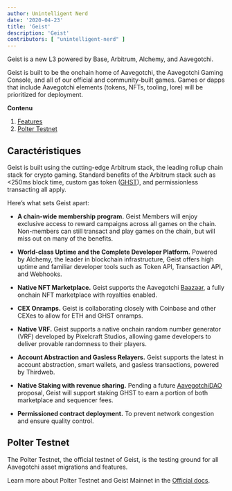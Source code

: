 ```yaml
---
author: Unintelligent Nerd
date: '2020-04-23'
title: 'Geist'
description: 'Geist'
contributors: [ "unintelligent-nerd" ]
---
```


Geist is a new L3 powered by Base, Arbitrum, Alchemy, and Aavegotchi.

Geist is built to be the onchain home of Aavegotchi, the Aavegotchi Gaming Console, and all of our official and community-built games. Games or dapps that include Aavegotchi elements (tokens, NFTs, tooling, lore) will be prioritized for deployment.

<div class="contentsBox">

**Contenu**

<ol>
<li><a href=#features>Features</a></li>
<li><a href=#polter-testnet>Polter Testnet</a></li>
</ol>

</div>

## Caractéristiques

Geist is built using the cutting-edge Arbitrum stack, the leading rollup chain stack for crypto gaming. Standard benefits of the Arbitrum stack such as <250ms block time, custom gas token ([GHST](/ghst)), and permissionless transacting all apply.

Here’s what sets Geist apart:

- **A chain-wide membership program.** Geist Members will enjoy exclusive access to reward campaigns across all games on the chain. Non-members can still transact and play games on the chain, but will miss out on many of the benefits.

- **World-class Uptime and the Complete Developer Platform.** Powered by Alchemy, the leader in blockchain infrastructure, Geist offers high uptime and familiar developer tools such as Token API, Transaction API, and Webhooks.

- **Native NFT Marketplace.** Geist supports the Aavegotchi [Baazaar](/marketplace), a fully onchain NFT marketplace with royalties enabled.

- **CEX Onramps.** Geist is collaborating closely with Coinbase and other CEXes to allow for ETH and GHST onramps.

- **Native VRF.** Geist supports a native onchain random number generator (VRF) developed by Pixelcraft Studios, allowing game developers to deliver provable randomness to their players.

- **Account Abstraction and Gasless Relayers.** Geist supports the latest in account abstraction, smart wallets, and gasless transactions, powered by Thirdweb.

- **Native Staking with revenue sharing.** Pending a future [AavegotchiDAO](/dao) proposal, Geist will support staking GHST to earn a portion of both marketplace and sequencer fees.

- **Permissioned contract deployment.** To prevent network congestion and ensure quality control.

## Polter Testnet

The Polter Testnet, the official testnet of Geist, is the testing ground for all Aavegotchi asset migrations and features.

Learn more about Polter Testnet and Geist Mainnet in the [Official docs](https://docs.aavegotchi.com/geist/overview).